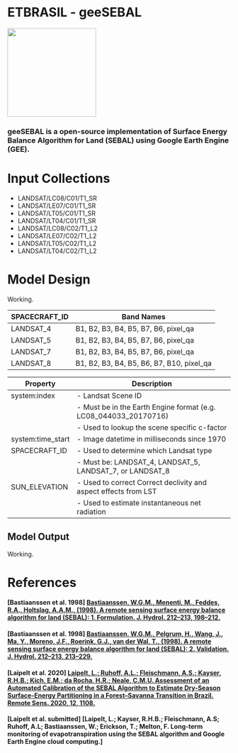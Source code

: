 # ETBRASIL - geeSEBAL
<img src="https://github.com/et-brasil/EESEBAL/blob/master/Images/geeSEBAL_logo_update_cut.png?raw=true" width="200">


### geeSEBAL is a open-source implementation of Surface Energy Balance Algorithm for Land (SEBAL) using Google Earth Engine (GEE).

Input Collections
=================

* LANDSAT/LC08/C01/T1_SR
* LANDSAT/LE07/C01/T1_SR
* LANDSAT/LT05/C01/T1_SR
* LANDSAT/LT04/C01/T1_SR
* LANDSAT/LC08/C02/T1_L2
* LANDSAT/LE07/C02/T1_L2
* LANDSAT/LT05/C02/T1_L2
* LANDSAT/LT04/C02/T1_L2

Model Design
============
Working.


| SPACECRAFT_ID   |    Band Names                               |
| --------------- | ------------------------------------------- |
| LANDSAT_4       |    B1, B2, B3, B4, B5, B7, B6, pixel_qa     |           
| LANDSAT_5       |    B1, B2, B3, B4, B5, B7, B6, pixel_qa     | 
| LANDSAT_7       |    B1, B2, B3, B4, B5, B7, B6, pixel_qa     | 
| LANDSAT_8       |    B1, B2, B3, B4, B5, B6, B7, B10, pixel_qa| 


|Property       |    Description|
| --- | ---|
| system:index      |  - Landsat Scene ID |
|                   |  - Must be in the Earth Engine format (e.g. LC08_044033_20170716) |
|                   |  - Used to lookup the scene specific c-factor |
| system:time_start | - Image datetime in milliseconds since 1970 |
| SPACECRAFT_ID     | - Used to determine which Landsat type |
|                  | - Must be: LANDSAT_4, LANDSAT_5, LANDSAT_7, or LANDSAT_8 |
| SUN_ELEVATION     | - Used to correct Correct declivity and aspect effects from LST |
|                  | - Used to estimate instantaneous net radiation |


Model Output
------------
Working.

References
==========

#### [Bastiaanssen et al. 1998] [Bastiaanssen, W.G.M., Menenti, M., Feddes, R.A., Holtslag, A.A.M., (1998). A remote sensing surface energy balance algorithm for land (SEBAL): 1. Formulation. J. Hydrol. 212–213, 198–212.](https://doi.org/10.1016/S0022-1694(98)00253-4)
#### [Bastiaanssen et al. 1998] [Bastiaanssen, W.G.M., Pelgrum, H., Wang, J., Ma, Y., Moreno, J.F., Roerink, G.J., van der Wal, T., (1998). A remote sensing surface energy balance algorithm for land (SEBAL): 2. Validation. J. Hydrol. 212–213, 213–229.](https://doi.org/10.1016/S0022-1694(98)00254-6)
#### [Laipelt et al. 2020] [Laipelt, L.; Ruhoff, A.L.; Fleischmann, A.S.; Kayser, R.H.B.; Kich, E.M.; da Rocha, H.R.; Neale, C.M.U. Assessment of an Automated Calibration of the SEBAL Algorithm to Estimate Dry-Season Surface-Energy Partitioning in a Forest–Savanna Transition in Brazil. Remote Sens. 2020, 12, 1108.](https://doi.org/10.3390/rs12071108)
#### [Laipelt et al. submitted] [Laipelt, L.; Kayser, R.H.B.; Fleischmann, A.S; Ruhoff, A.L; Bastiaanssen, W.; Erickson, T.; Melton, F. Long-term monitoring of evapotranspiration using the SEBAL algorithm and Google Earth Engine cloud computing.]
 
